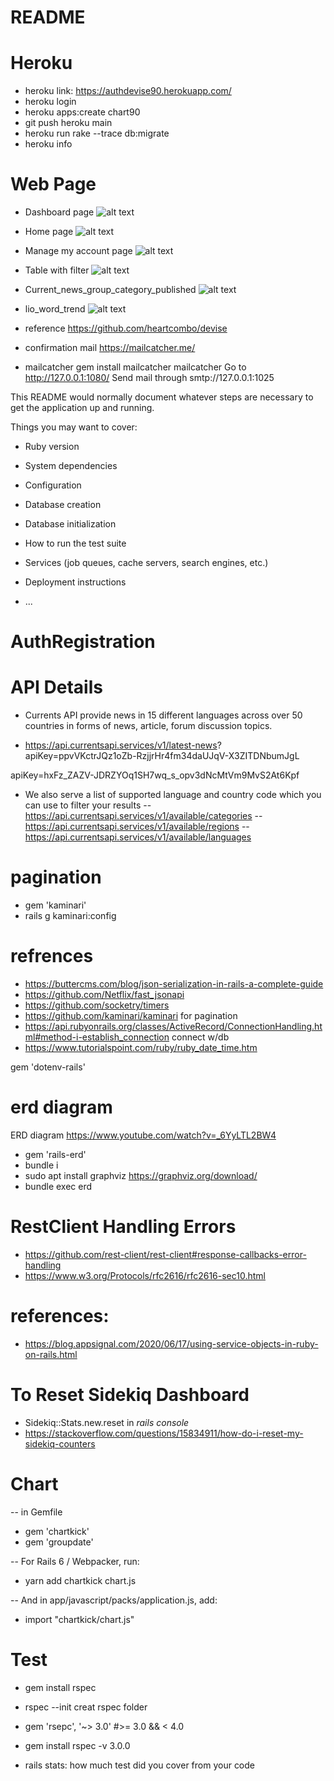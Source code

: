 # README

# Heroku

* heroku link: https://authdevise90.herokuapp.com/
* heroku login
* heroku apps:create chart90
* git push heroku main
* heroku run rake --trace db:migrate
* heroku info


# Web Page

* Dashboard page
 ![alt text](https://github.com/Lobana-sky/AuthRegistration/blob/main/images/dashboardAdmin.png)

* Home page
![alt text](https://github.com/Lobana-sky/AuthRegistration/blob/main/images/home_page.png)

* Manage my account page
![alt text](https://github.com/Lobana-sky/AuthRegistration/blob/main/images/managemyaccount.png)

* Table with filter
 ![alt text](https://github.com/Lobana-sky/AuthRegistration/blob/main/images/table_w_filter.png)

* Current_news_group_category_published
![alt text](https://github.com/Lobana-sky/AuthRegistration/blob/main/images/Current_news_group_category_published.png)

* lio_word_trend
![alt text](https://github.com/Lobana-sky/AuthRegistration/blob/main/images/lio_word_trend.png)


* reference
https://github.com/heartcombo/devise

* confirmation mail
https://mailcatcher.me/

* mailcatcher
gem install mailcatcher
mailcatcher
Go to http://127.0.0.1:1080/
Send mail through smtp://127.0.0.1:1025


This README would normally document whatever steps are necessary to get the
application up and running.

Things you may want to cover:

* Ruby version

* System dependencies

* Configuration

* Database creation

* Database initialization

* How to run the test suite

* Services (job queues, cache servers, search engines, etc.)

* Deployment instructions

* ...
# AuthRegistration


# API Details

* Currents API provide news in 15 different languages across over 50 countries in forms of news, article, forum discussion topics.

* https://api.currentsapi.services/v1/latest-news?
apiKey=ppvVKctrJQz1oZb-RzjjrHr4fm34daUJqV-X3ZITDNbumJgL


apiKey=hxFz_ZAZV-JDRZYOq1SH7wq_s_opv3dNcMtVm9MvS2At6Kpf

* We also serve a list of supported language and country code which you can use to filter your results
-- https://api.currentsapi.services/v1/available/categories
-- https://api.currentsapi.services/v1/available/regions
-- https://api.currentsapi.services/v1/available/languages

# pagination

* gem 'kaminari'
* rails g kaminari:config

# refrences
* https://buttercms.com/blog/json-serialization-in-rails-a-complete-guide
* https://github.com/Netflix/fast_jsonapi
* https://github.com/socketry/timers
* https://github.com/kaminari/kaminari for pagination
* https://api.rubyonrails.org/classes/ActiveRecord/ConnectionHandling.html#method-i-establish_connection connect w/db
* https://www.tutorialspoint.com/ruby/ruby_date_time.htm


gem 'dotenv-rails'

# erd diagram

ERD diagram
https://www.youtube.com/watch?v=_6YyLTL2BW4 
* gem 'rails-erd'
* bundle i
* sudo apt install graphviz  https://graphviz.org/download/
* bundle exec erd

# RestClient Handling Errors
 * https://github.com/rest-client/rest-client#response-callbacks-error-handling
 * https://www.w3.org/Protocols/rfc2616/rfc2616-sec10.html

# references:
* https://blog.appsignal.com/2020/06/17/using-service-objects-in-ruby-on-rails.html

# To Reset Sidekiq Dashboard
* Sidekiq::Stats.new.reset in *rails console*
* https://stackoverflow.com/questions/15834911/how-do-i-reset-my-sidekiq-counters

# Chart
-- in Gemfile
* gem 'chartkick'
* gem 'groupdate'

-- For Rails 6 / Webpacker, run:
* yarn add chartkick chart.js

-- And in app/javascript/packs/application.js, add:
* import "chartkick/chart.js"

# Test
* gem install rspec
* rspec --init creat rspec folder


* gem 'rsepc', '~> 3.0' #>= 3.0 && < 4.0
* gem install rspec -v 3.0.0

* rails stats: how much test did you cover from your code
